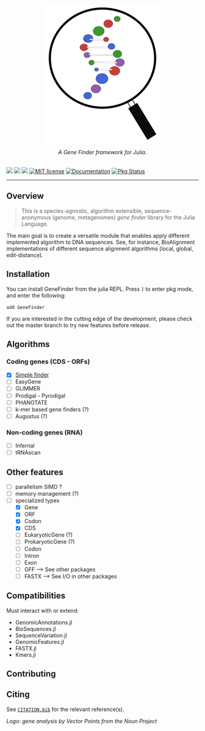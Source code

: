 
<p align="center">
    <img src="../assets/logo.svg" data-fig-align="center" />
</p>
<p align="center">
<i>A Gene Finder framework for Julia.</i><br/><br/>
</p>

[![](https://img.shields.io/github/release/camilogarciabotero/GeneFinder.jl.svg)](https://github.com/camilogarciaboter/GeneFinder.jl/releases/latest)
[![](https://app.travis-ci.com/camilogarciabotero/GeneFinder.jl.svg?branch=main)](https://app.travis-ci.com/camilogarciabotero/GeneFinder.jl)
[![](https://github.com/camilogarciabotero/GeneFinder.jl/actions/workflows/CI.yml/badge.svg)](https://github.com/camilogarciabotero/GeneFinder.jl/actions/workflows/CI.yml)
[![MIT
license](https://img.shields.io/badge/license-MIT-green.svg)](https://github.com/camilogarciabotero/GeneFinder.jl/blob/main/LICENSE)
[![Documentation](https://img.shields.io/badge/documentation-online-blue.svg?logo=Julia&logoColor=white)](https://camilogarciabotero.github.io/GeneFinder.jl/dev/)
[![Pkg
Status](https://www.repostatus.org/badges/latest/wip.svg)](https://www.repostatus.org/#wip)

***
## Overview

> This is a species-agnostic, algorithm extensible, sequence-anonymous
> (genome, metagenomes) *gene finder* library for the Julia Language.

The main goal is to create a versatile module that enables apply
different implemented algorithm to DNA sequences. See, for instance,
BioAlignment implementations of different sequence alignment algorithms
(local, global, edit-distance).

## Installation

You can install GeneFinder from the julia REPL. Press `]` to enter pkg
mode, and enter the following:

    add GeneFinder

If you are interested in the cutting edge of the development, please
check out the master branch to try new features before release.

## Algorithms

### Coding genes (CDS - ORFs)

-   ☒ [Simple
    finder](https://camilogarciabotero.github.io/GeneFinder.jl/dev/simplefinder/)
-   ☐ EasyGene
-   ☐ GLIMMER
-   ☐ Prodigal - Pyrodigal
-   ☐ PHANOTATE
-   ☐ k-mer based gene finders (?)
-   ☐ Augustus (?)

### Non-coding genes (RNA)

-   ☐ Infernal
-   ☐ tRNAscan

## Other features

-   ☐ parallelism SIMD ?
-   ☐ memory management (?)
-   ☐ specialized types
    -   ☒ Gene
    -   ☒ ORF
    -   ☒ Codon
    -   ☒ CDS
    -   ☐ EukaryoticGene (?)
    -   ☐ ProkaryoticGene (?)
    -   ☐ Codon
    -   ☐ Intron
    -   ☐ Exon
    -   ☐ GFF –\> See other packages
    -   ☐ FASTX –\> See I/O in other packages

## Compatibilities

Must interact with or extend:

-   GenomicAnnotations.jl
-   BioSequences.jl
-   SequenceVariation.jl
-   GenomicFeatures.jl
-   FASTX.jl
-   Kmers.jl

## Contributing

## Citing

See [`CITATION.bib`](CITATION.bib) for the relevant reference(s).

*Logo: gene analysis by Vector Points from the Noun Project*
